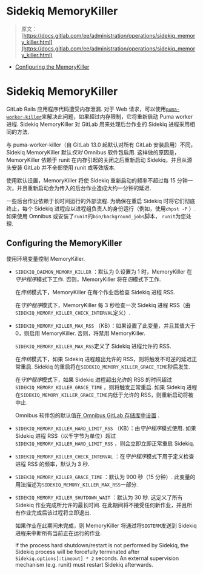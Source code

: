 # Sidekiq MemoryKiller

> 原文：[https://docs.gitlab.com/ee/administration/operations/sidekiq_memory_killer.html](https://docs.gitlab.com/ee/administration/operations/sidekiq_memory_killer.html)

*   [Configuring the MemoryKiller](#configuring-the-memorykiller)

# Sidekiq MemoryKiller[](#sidekiq-memorykiller "Permalink")

GitLab Rails 应用程序代码遭受内存泄漏. 对于 Web 请求，可以使用[`puma-worker-killer`](https://github.com/schneems/puma_worker_killer)来解决此问题，如果超过内存限制，它将重新启动 Puma worker 进程. Sidekiq MemoryKiller 对 GitLab 用来处理后台作业的 Sidekiq 进程采用相同的方法.

与 puma-worker-killer（自 GitLab 13.0 起默认对所有 GitLab 安装启用）不同，Sidekiq MemoryKiller 默认*仅对* Omnibus 软件包启用. 这样做的原因是，MemoryKiller 依赖于 runit 在内存引起的关闭之后重新启动 Sidekiq，并且从源头安装 GitLab 并不全部使用 runit 或等效版本.

使用默认设置，MemoryKiller 将使 Sidekiq 重新启动的频率不超过每 15 分钟一次，并且重新启动会为传入的后台作业造成大约一分钟的延迟.

一些后台作业依赖于长时间运行的外部流程. 为确保在重启 Sidekiq 时将它们彻底终止，每个 Sidekiq 进程应以进程组负责人的身份运行（例如，使用`chpst -P` ）. 如果使用 Omnibus 或安装了`runit`的`bin/background_jobs`脚本， `runit`为您处理.

## Configuring the MemoryKiller[](#configuring-the-memorykiller "Permalink")

使用环境变量控制 MemoryKiller.

*   `SIDEKIQ_DAEMON_MEMORY_KILLER` ：默认为 0.设置为 1 时，MemoryKiller 在*守护程序*模式下工作. 否则，MemoryKiller 将在*旧*模式下工作.

    在*传统*模式下，MemoryKiller 在每个作业后检查 Sidekiq 进程 RSS.

    在*守护程序*模式下，MemoryKiller 每 3 秒检查一次 Sidekiq 进程 RSS（由`SIDEKIQ_MEMORY_KILLER_CHECK_INTERVAL`定义）.

*   `SIDEKIQ_MEMORY_KILLER_MAX_RSS` （KB）：如果设置了此变量，并且其值大于 0，则启用 MemoryKiller. 否则，将禁用 MemoryKiller.

    `SIDEKIQ_MEMORY_KILLER_MAX_RSS`定义了 Sidekiq 进程允许的 RSS.

    在*传统*模式下，如果 Sidekiq 进程超出允许的 RSS，则将触发不可逆的延迟正常重启. Sidekiq 的重启将在`SIDEKIQ_MEMORY_KILLER_GRACE_TIME`秒后发生.

    在*守护程序*模式下，如果 Sidekiq 进程超出允许的 RSS 的时间超过`SIDEKIQ_MEMORY_KILLER_GRACE_TIME` ，则将触发正常重启. 如果 Sidekiq 进程在`SIDEKIQ_MEMORY_KILLER_GRACE_TIME`内低于允许的 RSS，则重新启动将被中止.

    Omnibus 软件包的默认值[在 Omnibus GitLab 存储库中设置](https://gitlab.com/gitlab-org/omnibus-gitlab/blob/master/files/gitlab-cookbooks/gitlab/attributes/default.rb) .

*   `SIDEKIQ_MEMORY_KILLER_HARD_LIMIT_RSS` （KB）：由*守护程序*模式使用. 如果 Sidekiq 进程 RSS（以千字节为单位）超过`SIDEKIQ_MEMORY_KILLER_HARD_LIMIT_RSS` ，则会立即立即正常重启 Sidekiq.

*   `SIDEKIQ_MEMORY_KILLER_CHECK_INTERVAL` ：在*守护程序*模式下用于定义检查进程 RSS 的频率，默认为 3 秒.

*   `SIDEKIQ_MEMORY_KILLER_GRACE_TIME` ：默认为 900 秒（15 分钟）. 此变量的用法描述为`SIDEKIQ_MEMORY_KILLER_MAX_RSS`一部分.

*   `SIDEKIQ_MEMORY_KILLER_SHUTDOWN_WAIT` ：默认为 30 秒. 这定义了所有 Sidekiq 作业完成所允许的最长时间. 在此期间将不接受任何新作业，并且所有作业完成后该过程将立即退出.

    如果作业在此期间未完成，则 MemoryKiller 将通过将`SIGTERM`发送到 Sidekiq 进程来中断所有当前正在运行的作业.

    If the process hard shutdown/restart is not performed by Sidekiq, the Sidekiq process will be forcefully terminated after `Sidekiq.options[:timeout] * 2` seconds. An external supervision mechanism (e.g. runit) must restart Sidekiq afterwards.